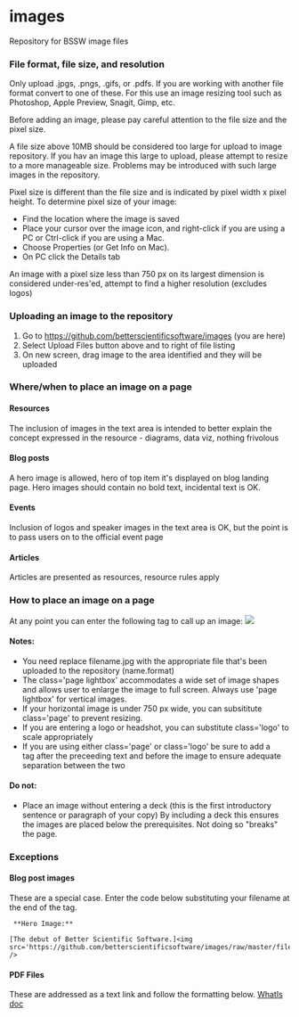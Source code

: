 # images
Repository for BSSW image files

### File format, file size, and resolution
Only upload .jpgs, .pngs, .gifs, or .pdfs. If you are working with another file format convert to one of these. For this use an image resizing tool such as Photoshop, Apple Preview, Snagit, Gimp, etc. 

Before adding an image, please pay careful attention to the file size and the pixel size. 

A file size above 10MB should be considered too large for upload to image repository. If you hav an image this large to upload, please attempt to resize to a more manageable size. Problems may be introduced with such large images in the repository. 

Pixel size is different than the file size and is indicated by pixel width x pixel height. To determine pixel size of your image:
* Find the location where the image is saved
* Place your cursor over the image icon, and right-click if you are using a PC or Ctrl-click if you are using a Mac.
* Choose Properties (or Get Info on Mac).
* On PC click the Details tab

An image with a pixel size less than 750 px on its largest dimension is considered under-res'ed, attempt to find a higher resolution (excludes logos)

### Uploading an image to the repository
1. Go to https://github.com/betterscientificsoftware/images (you are here)
2. Select Upload Files button above and to right of file listing
3. On new screen, drag image to the area identified and they will be uploaded

### Where/when to place an image on a page
#### Resources 
The inclusion of images in the text area is intended to better explain the concept expressed in the resource - diagrams, data viz, nothing frivolous 
#### Blog posts
A hero image is allowed, hero of top item it's displayed on blog landing page. Hero images should contain no bold text, incidental text is OK.
#### Events 
Inclusion of logos and speaker images in the text area is OK, but the point is to pass users on to the official event page 
#### Articles 
Articles are presented as resources, resource rules apply

### How to place an image on a page
At any point you can enter the following tag to call up an image:
<img src='https://github.com/betterscientificsoftware/images/raw/master/filename.jpg' class='page lightbox' />

#### Notes: 
* You need replace filename.jpg with the appropriate file that's been uploaded to the repository (name.format)
* The class='page lightbox' accommodates a wide set of image shapes and allows user to enlarge the image to full screen. Always use 'page lightbox' for vertical images.
* If your horizontal image is under 750 px wide, you can subsititute class='page' to prevent resizing. 
* If you are entering a logo or headshot, you can substitute class='logo' to scale appropriately
* If you are using either class='page' or class='logo' be sure to add a <br> tag after the preceeding text and before the image to ensure adequate separation between the two

#### Do not:
* Place an image without entering a deck (this is the first introductory sentence or paragraph of your copy) By including a deck this ensures the images are placed below the prerequisites. Not doing so "breaks" the page.

### Exceptions
#### Blog post images
These are a special case. Enter the code below substituting your filename at the end of the tag.

```
 **Hero Image:**
 
[The debut of Better Scientific Software.]<img src='https://github.com/betterscientificsoftware/images/raw/master/filename.png' />
```

#### PDF Files
These are addressed as a text link and follow the formatting below. 
[WhatIs doc](https://github.com/betterscientificsoftware/images/raw/master/filename.pdf "What is Good Documentation?")

